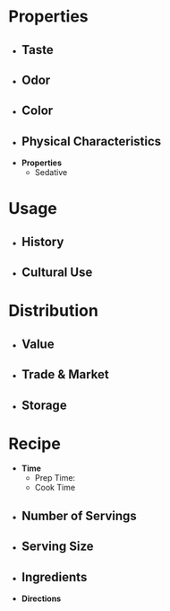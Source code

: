 # Properties
- **Taste**
	- 
- **Odor**
	- 
- **Color**
	- 
- **Physical Characteristics**
	- 
- **Properties**
	- Sedative
# Usage
- **History**
	- 
- **Cultural Use**
	- 
# Distribution
- **Value**
	- 
- **Trade & Market**
	- 
- **Storage**
	- 
# Recipe
- **Time**
	- Prep Time:
	- Cook Time
- **Number of Servings**
	- 
 - **Serving Size**
	 - 
- **Ingredients**
	- 
- **Directions**